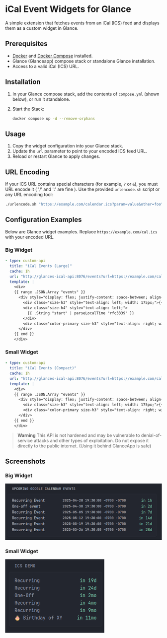 # iCal Event Widgets for Glance

A simple extension that fetches events from an iCal (ICS) feed and displays them as a custom widget in Glance.

## Prerequisites

* [Docker](https://www.docker.com/) and [Docker Compose](https://docs.docker.com/compose/) installed.
* Glance (Glanceapp) compose stack or standalone Glance installation.
* Access to a valid iCal (ICS) URL.

## Installation

1. In your Glance compose stack, add the contents of `compose.yml` (shown below), or run it standalone.
2. Start the Stack:

   ```bash
   docker compose up -d --remove-orphans
   ```

## Usage

1. Copy the widget configuration into your Glance stack.
2. Update the `url` parameter to point to your encoded ICS feed URL.
3. Reload or restart Glance to apply changes.

## URL Encoding

If your ICS URL contains special characters (for example, `?` or `&`), you must URL encode it ( '/' and ':' are fine ). Use the provided `urlencode.sh` script or any URL encoding tool:

```bash
./urlencode.sh "https://example.com/calendar.ics?param=value&other=foo"
```

## Configuration Examples

Below are Glance widget examples. Replace `https://example.com/cal.ics` with your encoded URL.

### Big Widget

```yaml
- type: custom-api
  title: "iCal Events (Large)"
  cache: 1h
  url: "http://glances-ical-api:8076/events?url=https://example.com/cal.ics"
  template: |
    <div>
    {{ range .JSON.Array "events" }}
      <div style="display: flex; justify-content: space-between; align-items: flex-start;">
        <div class="size-h3" style="text-align: left; width: 175px;">{{ .String "name" }}</div>
        <div class="size-h4" style="text-align: left;">
          {{ .String "start" | parseLocalTime "rfc3339" }}
        </div>
        <div class="color-primary size-h3" style="text-align: right; width: 75px;" {{ .String "start" | parseTime "rfc3339" | toRelativeTime }}></div>
      </div>
    {{ end }}
    </div>
```

### Small Widget

```yaml
- type: custom-api
  title: "iCal Events (Compact)"
  cache: 1h
  url: "http://glances-ical-api:8076/events?url=https://example.com/cal.ics"
  template: |
    <div>
    {{ range .JSON.Array "events" }}
      <div style="display: flex; justify-content: space-between; align-items: flex-start;">
        <div class="size-h3" style="text-align: left; width: 175px;">{{ .String "name" }}</div>
        <div class="color-primary size-h3" style="text-align: right; width: 75px;" {{ .String "start" | parseTime "rfc3339" | toRelativeTime }}></div>
      </div>
    {{ end }}
    </div>
```

> **Warning** This API is not hardened and may be vulnerable to denial-of-service attacks and other types of exploitation. Do not expose it directly to the public internet. (Using it behind GlanceApp is safe)

## Screenshots
### Big Widget
![Big Widget](./demo_big_widget.png)

### Small Widget
![Small Widget](./demo_small_widget.png)